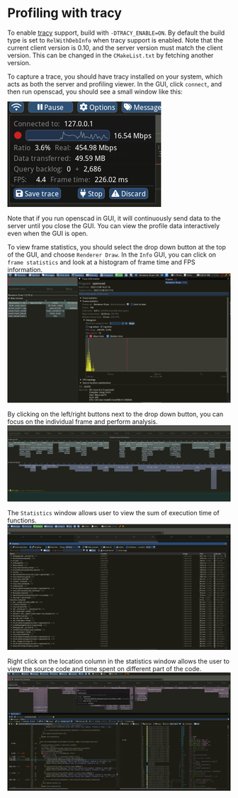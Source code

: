 # Profiling with tracy

To enable [tracy](https://github.com/wolfpld/tracy) support, build with `-DTRACY_ENABLE=ON`.
By default the build type is set to `RelWithDebInfo` when tracy support is enabled.
Note that the current client version is 0.10, and the server version must match the client version.
This can be changed in the `CMakeList.txt` by fetching another version.

To capture a trace, you should have tracy installed on your system, which acts as both the server and profiling viewer.
In the GUI, click `connect`, and then run openscad, you should see a small window like this:

![tracy-connection](./doc/tracy-connection.png)

Note that if you run openscad in GUI, it will continuously send data to the server until you close the GUI.
You can view the profile data interactively even when the GUI is open.

To view frame statistics, you should select the drop down button at the top of the GUI, and choose `Renderer Draw`.
In the `Info` GUI, you can click on `frame statistics` and look at a histogram of frame time and FPS information.
![tracy-frame-stat](./doc/tracy-frame-stats.png)

By clicking on the left/right buttons next to the drop down button, you can focus on the individual frame and perform analysis.
![tracy-frame](./doc/tracy-single-frame.png)

The `Statistics` window allows user to view the sum of execution time of functions.
![tracy-statistics](./doc/tracy-statistics.png)

Right click on the location column in the statistics window allows the user to view the source code and time spent on different part of the code.
![tracy-function](./doc/tracy-function.png)

